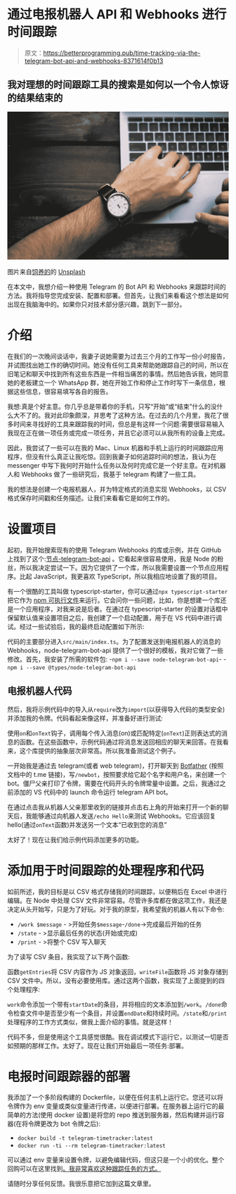 # 通过电报机器人 API 和 Webhooks 进行时间跟踪

> 原文：<https://betterprogramming.pub/time-tracking-via-the-telegram-bot-api-and-webhooks-8371614f0b13>

## 我对理想的时间跟踪工具的搜索是如何以一个令人惊讶的结果结束的

![](img/9241f257b9d26f831f3a4b813959812f.png)

图片来自[饲养的](https://unsplash.com/@bradneathery)的 [Unsplash](https://unsplash.com/photos/nPy0X4xew60)

在本文中，我想介绍一种使用 Telegram 的 Bot API 和 Webhooks 来跟踪时间的方法。我将指导您完成安装、配置和部署。但首先，让我们来看看这个想法是如何出现在我脑海中的。如果你只对技术部分感兴趣，跳到下一部分。

# 介绍

在我们的一次晚间谈话中，我妻子说她需要为过去三个月的工作写一份小时报告，并试图找出她工作的确切时间。她没有任何工具来帮助她跟踪自己的时间，所以在旧笔记和聊天中找到所有这些东西是一件相当痛苦的事情。然后她告诉我，她同意她的老板建立一个 WhatsApp 群，她在开始工作和停止工作时写下一条信息，根据这些信息，很容易填写各自的报告。

我想:真是个好主意。你几乎总是带着你的手机，只写“开始”或“结束”什么的没什么大不了的。我对此印象颇深，并思考了这种方法。在过去的几个月里，我花了很多时间来寻找好的工具来跟踪我的时间，但总是有这样一个问题:需要很容易输入我现在正在做一项任务或完成一项任务，并且它必须可以从我所有的设备上完成。

因此，我尝试了一些可以在我的 Mac、Linux 机器和手机上运行的时间跟踪应用程序，但没有什么真正让我吃惊。回到我妻子如何追踪时间的想法，我认为在 messenger 中写下我何时开始什么任务以及何时完成它是一个好主意。在对机器人和 Webhooks 做了一些研究后，我基于 telegram 构建了一些工具。

我的想法是创建一个电报机器人，并为特定格式的消息实现 Webhooks，以 CSV 格式保存时间戳和任务描述。让我们来看看它是如何工作的。

# 设置项目

起初，我开始搜索现有的使用 Telegram Webhooks 的库或示例，并在 GitHub 上找到了这个:[节点-telegram-bot-api](https://github.com/yagop/node-telegram-bot-api) 。它看起来很容易使用，我是 Node 的粉丝，所以我决定尝试一下。因为它提供了一个库，所以我需要设置一个节点应用程序。比起 JavaScript，我更喜欢 TypeScript，所以我相应地设置了我的项目。

有一个很酷的工具叫做 typescript-starter，你可以通过`npx typescript-starter`把它作为 [npm 可执行文件](https://github.com/bitjson/typescript-starter)来运行。它会问你一些问题，比如，你是想建一个库还是一个应用程序，对我来说是后者。在通过在 typescript-starter 的设置对话框中保留默认值来设置项目之后，我创建了一个启动配置，用于在 VS 代码中进行调试。经过一些试验后，我的最终启动配置如下所示:

代码的主要部分进入`src/main/index.ts`。为了配置发送到电报机器人的消息的 Webhooks，node-telegram-bot-api 提供了一个很好的模板，我对它做了一些修改。首先，我安装了所需的软件包:
-`npm i --save node-telegram-bot-api`-
-`npm i --save @types/node-telegram-bot-api`

## 电报机器人代码

然后，我将示例代码中的导入从`require`改为`import`(以获得导入代码的类型安全)并添加我的令牌。代码看起来像这样，并准备好进行测试:

使用`on`和`onText`钩子，调用每个传入消息(on)或匹配特定(`onText`)正则表达式的消息的函数。在这些函数中，示例代码通过将消息发送回相应的聊天来回答。在我看来，这个库提供的抽象层次非常高。所以我准备测试这个例子。

一开始我是通过去 telegram(或者 web telegram)，打开聊天到 [Botfather](https://core.telegram.org/bots#6-botfather) (按照文档中的 t.me 链接)，写`/newbot`，按照要求给它起个名字和用户名，来创建一个 bot。僵尸父亲打印了令牌，需要在代码开头的令牌常量中设置。之后，我通过之前添加的 VS 代码中的 launch 命令运行 telegram API bot。

在通过点击我从机器人父亲那里收到的链接并点击右上角的开始来打开一个新的聊天后，我能够通过向机器人发送`/echo Hello`来测试 Webhooks。它应该回复 hello(通过`onText`函数)并发送另一个文本“已收到您的消息”

太好了！现在让我们给示例代码添加更多的功能。

# 添加用于时间跟踪的处理程序和代码

如前所述，我的目标是以 CSV 格式存储我的时间跟踪，以便稍后在 Excel 中进行编辑。在 Node 中处理 CSV 文件非常容易。尽管许多库都在做这项工作，我还是决定从头开始写，只是为了好玩。对于我的原型，我希望我的机器人有以下命令:
- `/work $message` - >开始任务`$message`-`/done`->完成最后开始的任务
- `/state` - >显示最后任务的状态(开始或完成)
- `/print` - >将整个 CSV 写入聊天

为了读写 CSV 条目，我实现了以下两个函数:

函数`getEntries`将 CSV 内容作为 JS 对象返回，`writeFile`函数将 JS 对象存储到 CSV 文件中。所以，没有必要使用库。通过这两个函数，我实现了上面提到的四个处理程序:

`work`命令添加一个带有`startDate`的条目，并将相应的文本添加到`/work`。`/done`命令检查文件中是否至少有一个条目，并设置`endDate`和持续时间。`/state`和`/print`处理程序的工作方式类似，做我上面介绍的事情。就是这样！

代码不多，但是使用这个工具感觉很酷。我在调试模式下运行它，以测试一切是否如预期的那样工作。太好了。现在让我们开始最后一项任务:部署。

# 电报时间跟踪器的部署

我添加了一个多阶段构建的 Dockerfile，以便在任何主机上运行它。您还可以将令牌作为 env 变量或类似变量进行传递，以便进行部署。在服务器上运行它的最简单的方法(使用 docker 设置)是将您的 repo 推送到服务器，然后构建并运行容器(在将令牌更改为 bot 令牌之后):

*   `docker build -t telegram-timetracker:latest`
*   `docker run -ti --rm telegram-timetracker:latest`

可以通过 env 变量来设置令牌，以避免编辑代码，但这只是一个小的优化。整个回购可以在这里找到[。我非常喜欢这种跟踪任务的方式。](https://github.com/martenwallewein/telegram-timetracker)

请随时分享任何反馈。我很乐意把它加到这篇文章里。